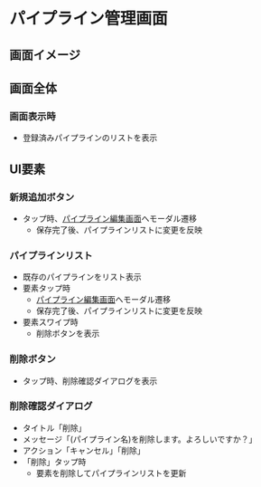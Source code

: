 # パイプライン管理画面

## 画面イメージ



## 画面全体

### 画面表示時
- 登録済みパイプラインのリストを表示

## UI要素

### 新規追加ボタン
- タップ時、[パイプライン編集画面](./パイプライン編集画面.md)へモーダル遷移
  - 保存完了後、パイプラインリストに変更を反映

### パイプラインリスト
- 既存のパイプラインをリスト表示
- 要素タップ時
  - [パイプライン編集画面](./パイプライン編集画面.md)へモーダル遷移
  - 保存完了後、パイプラインリストに変更を反映
- 要素スワイプ時
  - 削除ボタンを表示

### 削除ボタン
- タップ時、削除確認ダイアログを表示

### 削除確認ダイアログ
- タイトル「削除」
- メッセージ「(パイプライン名)を削除します。よろしいですか？」
- アクション「キャンセル」「削除」
- 「削除」タップ時
  - 要素を削除してパイプラインリストを更新